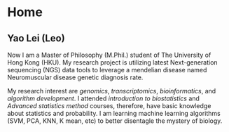 # Home

## Yao Lei (Leo)

Now I am a Master of Philosophy (M.Phil.) student of The University of Hong Kong (HKU). My research project is utilizing latest Next-generation sequencing (NGS) data tools to leverage a mendelian disease named Neuromuscular disease genetic diagnosis rate.

My research interest are *genomics*, *transcriptomics*, *bioinformatics*, and *algorithm development*. I attended *introduction to biostatistics* and *Advanced statistics method* courses, therefore, have basic knowledge about statistics and probability. I am learning machine learning algorithms (SVM, PCA, KNN, K mean, etc) to better disentagle the mystery of biology.